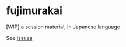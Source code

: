 # fujimurakai
[WIP] a session material, in Japanese language

See [Issues](https://github.com/unvt/fujimurakai/issues)
